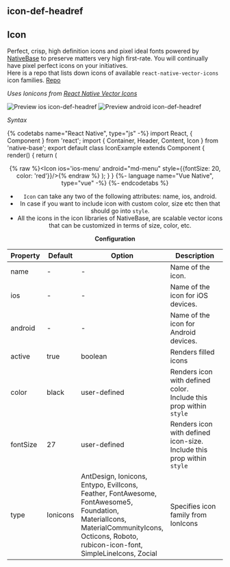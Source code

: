 ## icon-def-headref
## Icon

Perfect, crisp, high definition icons and pixel ideal fonts powered by <a href="https://nativebase.io/">NativeBase</a> to preserve matters very high first-rate. You will continually have pixel perfect icons on your initiatives.<br />
Here is a repo that lists down icons of available `react-native-vector-icons` icon families. [Repo](https://github.com/GeekyAnts/NativeBase-VectorIconApp)<br />

*Uses Ionicons from [React Native Vector Icons](https://github.com/oblador/react-native-vector-icons)*

![Preview ios icon-def-headref](https://raw.githubusercontent.com/GeekyAnts/NativeBase-KitchenSink/v2.6.1/screenshots/ios/icons.png)
![Preview android icon-def-headref](https://raw.githubusercontent.com/GeekyAnts/NativeBase-KitchenSink/v2.6.1/screenshots/android/icons.png)

*Syntax*

{% codetabs name="React Native", type="js" -%}
import React, { Component } from 'react';
import { Container, Header, Content, Icon } from 'native-base';
export default class IconExample extends Component {
  render() {
    return (
      <Container>
        <Header />
        <Content>
          <Icon name='home' />
          {% raw %}<Icon ios='ios-menu' android="md-menu" style={{fontSize: 20, color: 'red'}}/>{% endraw %}
          <Icon type="FontAwesome" name="home" />
        </Content>
      </Container>
    );
  }
}
{%- language name="Vue Native", type="vue" -%}
<template>
  <nb-container>
    <nb-header />
    <nb-content>
      <nb-icon name='home' />
      <nb-icon ios="ios-menu" android="md-menu" :style="{ fontSize: 20, color: 'red' }" />
      <nb-icon type="FontAwesome" name="home"/>
    </nb-content>
  </nb-container>
</template>
{%- endcodetabs %}
<br />


* <code>Icon</code> can take any two of the following attributes: name, ios, android.
* In case if you want to include icon with custom color, size etc then that should go into <code>style</code>.
* All the icons in the icon libraries of NativeBase, are scalable vector icons that can be customized in terms of size, color, etc.

**Configuration**

<table class = "table table-bordered">
        <thead>
            <tr>
                <th>Property</th>
                <th>Default</th>
                <th>Option</th>
                <th width="50%">
                    Description
                </th>
            </tr>
        </thead>
        <tbody>
            <tr>
                <td>name</td>
                <td> - </td>
                <td> - </td>
                <td>Name of the icon.</td>
            </tr>
            <tr>
                <td>ios</td>
                <td> - </td>
                <td> - </td>
                <td>Name of the icon for iOS devices.</td>
            </tr>
            <tr>
                <td>android</td>
                <td> - </td>
                <td> - </td>
                <td>Name of the icon for Android devices.</td>
            </tr>
            <tr>
                <td>active</td>
                <td>true</td>
                <td>boolean</td>
                <td>Renders filled icons</td>
            </tr>
            <tr>
                <td>color</td>
                <td>black</td>
                <td>user-defined</td>
                <td>
                    Renders icon with defined color.<br />
                    Include this prop within <code>style</code>
                </td>
            </tr>
            <tr>
                <td>fontSize</td>
                <td>27</td>
                <td>user-defined</td>
                <td>
                    Renders icon with defined icon-size.<br />
                    Include this prop within <code>style</code>
                </td>
            </tr>
            <tr>
                <td>type</td>
                <td>Ionicons</td>
                <td>AntDesign, Ionicons, Entypo, EvilIcons, Feather, FontAwesome, FontAwesome5, Foundation, MaterialIcons, MaterialCommunityIcons, Octicons, Roboto, rubicon-icon-font, SimpleLineIcons, Zocial</td>
                <td>Specifies icon family from IonIcons</td>
            </tr>
        </tbody>
    </table>
     <p>
    <div id="" class="mobileDevice" style="background: url(&quot;https://docs.nativebase.io/docs/assets/iosphone.png&quot;) no-repeat; padding: 63px 20px 100px 15px; width: 292px; height: 600px;margin:0 auto;float:none;">
        <img src="https://raw.githubusercontent.com/GeekyAnts/NativeBase-KitchenSink/v2.6.1/screenshots/ios/icons.png" alt="" style="display:block !important" />
    </div>
</p>
    <br />